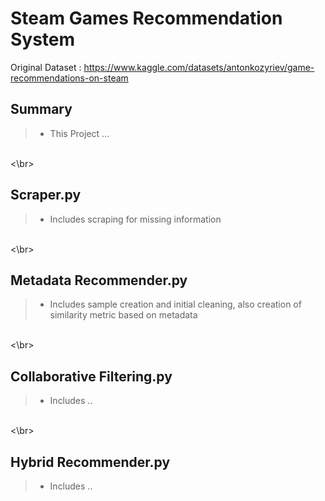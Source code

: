 # Steam Games Recommendation System
Original Dataset : https://www.kaggle.com/datasets/antonkozyriev/game-recommendations-on-steam 


## Summary
> - This Project ...

<br><\br>
## Scraper.py
> - Includes scraping for missing information

<br><\br>
## Metadata Recommender.py
> - Includes sample creation and initial cleaning, also creation of similarity metric based on metadata

<br><\br>
## Collaborative Filtering.py
> - Includes ..


<br><\br>
## Hybrid Recommender.py
> - Includes ..

